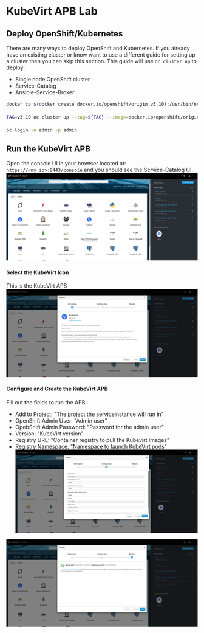 # KubeVirt APB Lab

## Deploy OpenShift/Kubernetes
There are many ways to deploy OpenShift and Kubernetes.  If you already have an
existing cluster or know want to use a different guide for setting up a cluster
then you can skip this section.  This guide will use ```oc cluster up``` to
deploy:
 - Single node OpenShift cluster
 - Service-Catalog
 - Ansible-Service-Broker

```bash
docker cp $(docker create docker.io/openshift/origin:v3.10):/usr/bin/oc ~/bin/oc

TAG=v3.10 oc cluster up --tag=${TAG} --image=docker.io/openshift/origin-\\${component}:\\${version} --enable=service-catalog,template-service-broker,router,registry,web-console,persistent-volumes,sample-templates,rhel-imagestreams,automation-service-broker

oc login -u admin -p admin
```

## Run the KubeVirt APB
Open the console UI in your browser located at: ```https://<my_ip>:8443/console```
and you should see the Service-Catalog UI.
![Service Catlog UI](service-catalog-ui.png)

#### Select the KubeVirt Icon
This is the KubeVirt APB
![KubeVirt APB Info](kubevirt-apb-info.png)

#### Configure and Create the KubeVirt APB
Fill out the fields to run the APB:
  - Add to Project: "The project the serviceinstance will run in"
  - OpenShift Admin User: "Admin user"
  - OpebShift Admin Password: "Password for the admin user"
  - Version: "KubeVirt version"
  - Registry URL: "Container registry to pull the Kubevirt Images"
  - Registry Namespace: "Namespace to launch KubeVirt pods"
![Configure the KubeVirt APB](configured-kubevirt-apb.png)

![Create the KubeVirt APB](create-kubevirt-apb.png)
